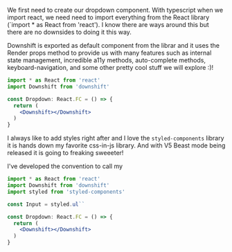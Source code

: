 
We first need to create our dropdown component. With typescript when we import react, we need need to import everything from the React library (`import * as React from 'react'). I know there are ways around this but there are no downsides to doing it this way. 

Downshift is exported as default component from the librar and it uses the Render props method to provide us with many features such as internal state management, incredible a11y methods, auto-complete methods, keyboard-navigation, and some other pretty cool stuff we will explore :)!

```jsx
import * as React from 'react'
import Downshift from 'downshift'

const Dropdown: React.FC = () => {
  return (
    <Downshift></Downshift>
  )
}
```

I always like to add styles right after and I love the `styled-components` library it is hands down my favorite css-in-js library. And with V5 Beast mode being released it is going to freaking sweeeter!

I've developed the convention to call my 


```jsx
import * as React from 'react'
import Downshift from 'downshift'
import styled from 'styled-components'

const Input = styled.ul``

const Dropdown: React.FC = () => {
  return (
    <Downshift></Downshift>
  )
}
```
